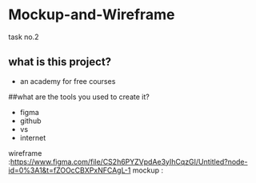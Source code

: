 # Mockup-and-Wireframe
task no.2
## what is this project?
+ an academy  for free courses

##what are the tools you used to create it?
+ figma
+ github
+ vs
+ internet

wireframe :https://www.figma.com/file/CS2h6PYZVpdAe3yIhCqzGI/Untitled?node-id=0%3A1&t=fZOOcCBXPxNFCAgL-1
mockup : 

